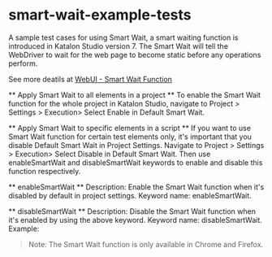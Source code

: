 # smart-wait-example-tests
A sample test cases for using Smart Wait, a smart waiting function is introduced in Katalon Studio version 7. The Smart Wait will tell the WebDriver to wait for the web page to become static before any operations perform.

See more deatils at [WebUI - Smart Wait Function](https://docs.katalon.com/katalon-studio/docs/webui-smartwait.html)

** Apply Smart Wait to all elements in a project **
To enable the Smart Wait function for the whole project in Katalon Studio, navigate to Project > Settings > Execution> Select Enable in Default Smart Wait.

** Apply Smart Wait to specific elements in a script **
If you want to use Smart Wait function for certain test elements only, it's important that you disable Default Smart Wait in Project Settings. Navigate to Project > Settings > Execution> Select Disable in Default Smart Wait. Then use enableSmartWait and disableSmartWait keywords to enable and disable this function respectively.

** enableSmartWait **
Description: Enable the Smart Wait function when it's disabled by default in project settings.
Keyword name: enableSmartWait.

** disableSmartWait **
Description: Disable the Smart Wait function when it's enabled by using the above keyword.
Keyword name: disableSmartWait.
Example:

> Note: The Smart Wait function is only available in Chrome and Firefox.
